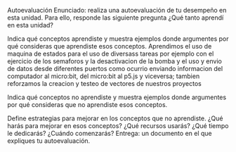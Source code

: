 
Autoevaluación
Enunciado: realiza una autoevaluación de tu desempeño en esta unidad. Para ello, responde las siguiente pregunta ¿Qué tanto aprendí en esta unidad?

Indica qué conceptos aprendiste y muestra ejemplos donde argumentes por qué consideras que aprendiste esos conceptos.
Aprendimos el uso de maquina de estados para el uso de diversass tareas por ejemplo con el ejercicio de los semaforos y la desactivacion de la bomba y el uso y envio de datos desde diferentes puertos como ocurrio enviando informacion del computador al 
micro:bit, del micro:bit al p5.js  y viceversa; tambien reforzamos la creacion y testeo de vectores de nuestros proyectos 

Indica qué conceptos no aprendiste y muestra ejemplos donde argumentes por qué consideras que no aprendiste esos conceptos.

Define estrategias para mejorar en los conceptos que no aprendiste. ¿Qué harás para mejorar en esos conceptos? ¿Qué recursos usarás? ¿Qué tiempo le dedicarás? ¿Cuándo comenzarás?
Entrega: un documento en el que expliques tu autoevaluación.
